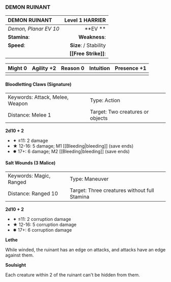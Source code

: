 ### DEMON RUINANT

| DEMON RUINANT         |    **Level 1 HARRIER** |
| :-------------------- | ---------------------: |
| *Demon, Planar EV 10* |            \*\*EV \*\* |
| **Stamina**:          |          **Weakness**: |
| **Speed**:            | **Size**:  / Stability |
|                       |   **[[Free Strike]]**: |

| **Might** 0 | **Agility** +2 | **Reason** 0 | **Intuition** | **Presence** +1 |
| ----------- | -------------- | ------------ | ------------- | --------------- |
|             |                |              |               |                 |

#### Bloodletting Claws (Signature)

|                                 |                                  |
| :------------------------------ | :------------------------------- |
| Keywords: Attack, Melee, Weapon | Type: Action                     |
| Distance: Melee 1               | Target: Two creatures or objects |

**2d10 + 2**

- ✦ ≤11: 2 damage
- ★ 12-16: 5 damage; M1 [[Bleeding|bleeding]] (save ends)
- ✸ 17+: 6 damage; M2 [[Bleeding|bleeding]] (save ends)

#### Salt Wounds (3 Malice)

|                         |                                              |
| :---------------------- | :------------------------------------------- |
| Keywords: Magic, Ranged | Type: Maneuver                               |
| Distance: Ranged 10     | Target: Three creatures without full Stamina |

**2d10 + 2**

- ✦ ≤11: 2 corruption damage
- ★ 12-16: 5 corruption damage
- ✸ 17+: 6 corruption damage

**Lethe**

While winded, the ruinant has an edge on attacks, and attacks have an edge against them.

**Soulsight**

Each creature within 2 of the ruinant can't be hidden from them.
